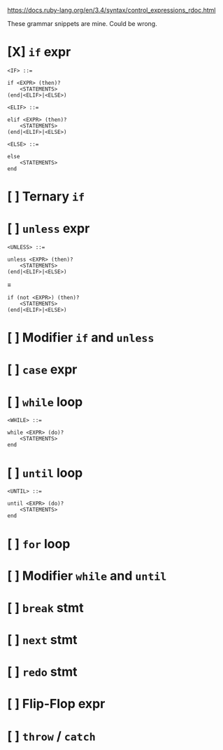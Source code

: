 https://docs.ruby-lang.org/en/3.4/syntax/control_expressions_rdoc.html

These grammar snippets are mine. Could be wrong.
# [X] `if` expr

`<IF> ::=`
```
if <EXPR> (then)?
	<STATEMENTS>
(end|<ELIF>|<ELSE>)
```

`<ELIF> ::=`
```
elif <EXPR> (then)?
	<STATEMENTS>
(end|<ELIF>|<ELSE>)
```

`<ELSE> ::=`
```
else
	<STATEMENTS>
end
```

# [ ] Ternary `if`

# [ ] `unless` expr
`<UNLESS> ::=`
```
unless <EXPR> (then)?
	<STATEMENTS>
(end|<ELIF>|<ELSE>)
```
≡
```
if (not <EXPR>) (then)?
	<STATEMENTS>
(end|<ELIF>|<ELSE>)
```

# [ ] Modifier `if` and `unless`

# [ ] `case` expr

# [ ] `while` loop

`<WHILE> ::=`
```
while <EXPR> (do)?
	<STATEMENTS>
end
```

# [ ] `until` loop
`<UNTIL> ::=`
```
until <EXPR> (do)?
	<STATEMENTS>
end
```

# [ ] `for` loop

# [ ] Modifier `while` and `until`

# [ ] `break` stmt

# [ ] `next` stmt

# [ ] `redo` stmt

# [ ] Flip-Flop expr

# [ ] `throw` / `catch`